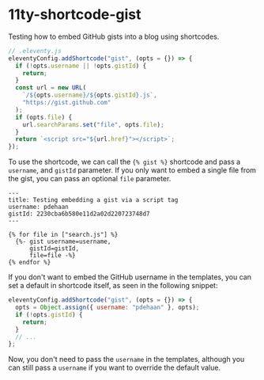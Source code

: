 # 11ty-shortcode-gist

Testing how to embed GitHub gists into a blog using shortcodes.


```js
// .eleventy.js
eleventyConfig.addShortcode("gist", (opts = {}) => {
  if (!opts.username || !opts.gistId) {
    return;
  }
  const url = new URL(
    `/${opts.username}/${opts.gistId}.js`,
    "https://gist.github.com"
  );
  if (opts.file) {
    url.searchParams.set("file", opts.file);
  }
  return `<script src="${url.href}"></script>`;
});
```

To use the shortcode, we can call the `{% gist %}` shortcode and pass a `username`, and `gistId` parameter. If you only want to embed a single file from the gist, you can pass an optional `file` parameter.

```njk
---
title: Testing embedding a gist via a script tag
username: pdehaan
gistId: 2230cba6b580e11d2a02d220723748d7
---

{% for file in ["search.js"] %}
  {%- gist username=username,
      gistId=gistId,
      file=file -%}
{% endfor %}
```

If you don't want to embed the GitHub username in the templates, you can set a default in shortcode itself, as seen in the following snippet:

```js
eleventyConfig.addShortcode("gist", (opts = {}) => {
  opts = Object.assign({ username: "pdehaan" }, opts);
  if (!opts.gistId) {
    return;
  }
  // ...
};
```

Now, you don't need to pass the `username` in the templates, although you can still pass a `username` if you want to override the default value.
